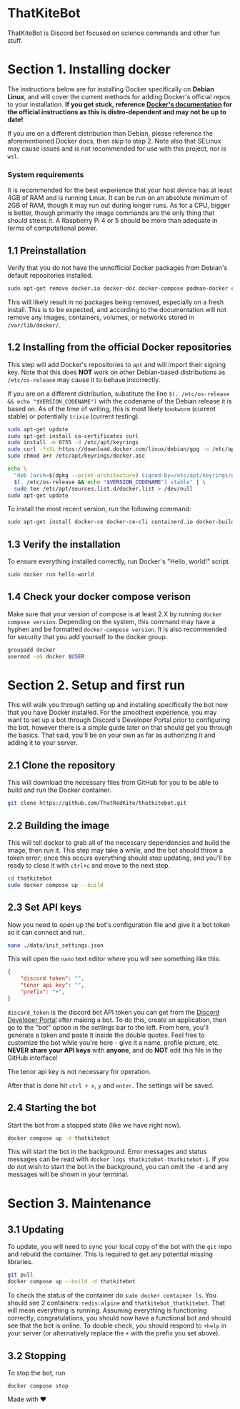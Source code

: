 # ThatKiteBot
ThatKiteBot is Discord bot focused on science commands and other fun stuff. 

# Section 1. Installing docker
The instructions below are for installing Docker specifically on **Debian Linux**, and will cover the current methods for adding Docker's official repos to your installation. **If you get stuck, reference [Docker's documentation](https://docs.docker.com/engine/install/) for the official instructions as this is distro-dependent and may not be up to date!**

If you are on a different distribution than Debian, please reference the aforementioned Docker docs, then skip to step 2. Note also that SELinux may cause issues and is not recommended for use with this project, nor is `wsl`.

### System requirements

It is recommended for the best experience that your host device has at least 4GB of RAM and is running Linux. It can be run on an absolute minimum of 2GB of RAM, though it may run out during longer runs. As for a CPU, bigger is better, though primarily the image commands are the only thing that should stress it. A Raspberry Pi 4 or 5 should be more than adequate in terms of computational power.

## 1.1 Preinstallation
Verify that you do not have the unnofficial Docker packages from Debian's default repositories installed.
```sh
sudo apt-get remove docker.io docker-doc docker-compose podman-docker containerd runc
```
This will likely result in no packages being removed, especially on a fresh install. This is to be expected, and according to the documentation will not remove any images, containers, volumes, or networks stored in `/var/lib/docker/`.

## 1.2 Installing from the official Docker repositories
This step will add Docker's repositories to `apt` and will import their signing key. Note that this does **NOT** work on other Debian-based distributions as `/etc/os-release` may cause it to behave incorrectly. 

If you are on a different distribution, substitute the line `$(. /etc/os-release && echo "$VERSION_CODENAME")` with the codename of the Debian release it is based on. As of the time of writing, this is most likely `bookworm` (current stable) or potentially `trixie` (current testing).
```sh
sudo apt-get update
sudo apt-get install ca-certificates curl
sudo install -m 0755 -d /etc/apt/keyrings
sudo curl -fsSL https://download.docker.com/linux/debian/gpg -o /etc/apt/keyrings/docker.asc
sudo chmod a+r /etc/apt/keyrings/docker.asc

echo \
  "deb [arch=$(dpkg --print-architecture) signed-by=/etc/apt/keyrings/docker.asc] https://download.docker.com/linux/debian \
  $(. /etc/os-release && echo "$VERSION_CODENAME") stable" | \
  sudo tee /etc/apt/sources.list.d/docker.list > /dev/null
sudo apt-get update
```
To install the most recent version, run the following command:
```sh
sudo apt-get install docker-ce docker-ce-cli containerd.io docker-buildx-plugin docker-compose-plugin
```

## 1.3 Verify the installation
To ensure everything installed correctly, run Docker's "Hello, world!" script.
```sh
sudo docker run hello-world
```

## 1.4 Check your docker compose verison
Make sure that your version of compose is at least 2.X by running `docker compose version`. Depending on the system, this command may have a hyphen and be formatted `docker-compose version`. It is also recommended for security that you add yourself to the docker group.
```sh
groupadd docker
usermod -aG docker $USER
```

# Section 2. Setup and first run

This will walk you through setting up and installing specifically the bot now that you have Docker installed. For the smoothest experience, you may want to set up a bot through Discord's Developer Portal prior to configuring the bot, however there is a simple guide later on that should get you through the basics. That said, you'll be on your own as far as authorizing it and adding it to your server.

## 2.1 Clone the repository
This will download the necessary files from GitHub for you to be able to build and run the Docker container.
```sh
git clone https://github.com/ThatRedKite/thatkitebot.git
```

## 2.2 Building the image
This will tell docker to grab all of the necessary dependencies and build the image, then run it. This step may take a while, and the bot should throw a token error; once this occurs everything should stop updating, and you'll be ready to close it with `ctrl+c` and move to the next step.
```sh
cd thatkitebot
sudo docker compose up --build
```

## 2.3 Set API keys
Now you need to open up the bot's configuration file and give it a bot token so it can connect and run.
```sh
nano ./data/init_settings.json 
```
This will open the `nano` text editor where you will see something like this:
```json
{
    "discord token": "",
    "tenor api key": "",
    "prefix": "+",
}
```
`discord_token` is the discord bot API token you can get from the [Discord Developer Portal](https://discord.com/developers/) after making a bot. To do this, create an application, then go to the "bot" option in the settings bar to the left. From here, you'll generate a token and paste it inside the double quotes. Feel free to customize the bot while you're here - give it a name, profile picture, etc. **NEVER share your API keys** with **anyone**, and do **NOT** edit this file in the GitHub interface!

The tenor api key is not necessary for operation.

After that is done hit `ctrl + x`, `y` and `enter`. The settings will be saved.

## 2.4 Starting the bot 
Start the bot from a stopped state (like we have right now).
```sh
docker compose up -d thatkitebot
```
This will start the bot in the background. Error messages and status messages can be read with `docker logs thatkitebot-thatkitebot-1`. If you do not wish to start the bot in the background, you can omit the `-d` and any messages will be shown in your terminal.

# Section 3. Maintenance

## 3.1 Updating
To update, you will need to sync your local copy of the bot with the `git` repo and rebuild the container. This is required to get any potential missing libraries.
```sh
git pull
docker compose up --build -d thatkitebot
```

To check the status of the container do `sudo docker container ls`. You should see 2 containers: `redis:alpine` and `thatkitebot_thatkitebot`. That will mean everything is running. Assuming everything is functioning correctly, congratulations, you should now have a functional bot and should see that the bot is online. To double check, you should respond to `+help` in your server (or alternatively replace the `+` with the prefix you set above).
## 3.2 Stopping
To stop the bot, run
```
docker compose stop
```

Made with ❤️
